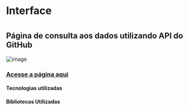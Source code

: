 <h1>Interface<h1/>
  <h2>Página de consulta aos dados utilizando API do GitHub</h2>

![image](https://user-images.githubusercontent.com/84095953/134929454-c494eb21-8ee2-4c85-a5d8-8e3954888acf.png)

<h3><a href="https://github-api-inky.vercel.app">Acesse a página aqui</a></h3>
  <h4>Tecnologias utilizadas</h4>
  
  <h4>Bibliotecas Utilizadas</h4>

